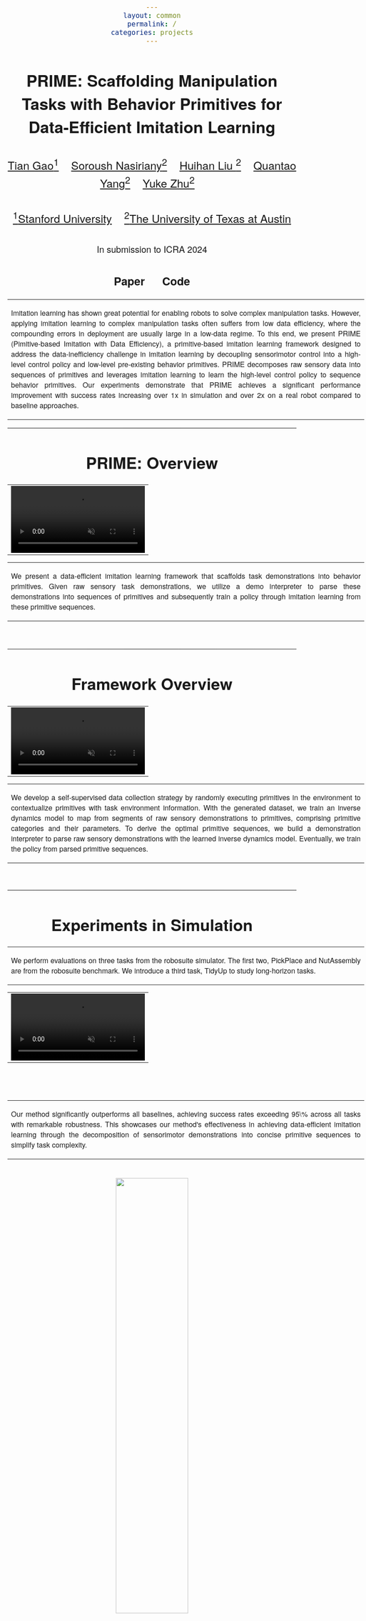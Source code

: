 ```yaml
---
layout: common
permalink: /
categories: projects
---
```


<link href='https://fonts.googleapis.com/css?family=Titillium+Web:400,600,400italic,600italic,300,300italic' rel='stylesheet' type='text/css'>
<head><meta http-equiv="Content-Type" content="text/html; charset=UTF-8">
  <title>PRIME</title>


<!-- <meta property="og:image" content="images/teaser_fb.jpg"> -->
<meta property="og:title" content="TITLE">

<script src="./src/popup.js" type="text/javascript"></script>


<!-- Global site tag (gtag.js) - Google Analytics -->

<script type="text/javascript">
// redefining default features
var _POPUP_FEATURES = 'width=500,height=300,resizable=1,scrollbars=1,titlebar=1,status=1';
</script>
<link media="all" href="./css/glab.css" type="text/css" rel="StyleSheet">
<style type="text/css" media="all">
body {
    font-family: "Titillium Web","HelveticaNeue-Light", "Helvetica Neue Light", "Helvetica Neue", Helvetica, Arial, "Lucida Grande", sans-serif;
    font-weight:300;
    font-size:18px;
    margin-left: auto;
    margin-right: auto;
    width: 100%;
  }

  h1 {
    font-weight:300;
  }
  h2 {
    font-weight:300;
  }

IMG {
  PADDING-RIGHT: 0px;
  PADDING-LEFT: 0px;
  <!-- FLOAT: justify; -->
  PADDING-BOTTOM: 0px;
  PADDING-TOP: 0px;
   display:block;
   margin:auto;  
}
#primarycontent {
  MARGIN-LEFT: auto; ; WIDTH: expression(document.body.clientWidth >
1000? "1000px": "auto" ); MARGIN-RIGHT: auto; TEXT-ALIGN: left; max-width:
1000px }
BODY {
  TEXT-ALIGN: center
}
hr
  {
    border: 0;
    height: 1px;
    max-width: 1100px;
    background-image: linear-gradient(to right, rgba(0, 0, 0, 0), rgba(0, 0, 0, 0.75), rgba(0, 0, 0, 0));
  }

  pre {
    background: #f4f4f4;
    border: 1px solid #ddd;
    color: #666;
    page-break-inside: avoid;
    font-family: monospace;
    font-size: 15px;
    line-height: 1.6;
    margin-bottom: 1.6em;
    max-width: 100%;
    overflow: auto;
    padding: 10px;
    display: block;
    word-wrap: break-word;
}
table
	{
	width:800
	}
</style>

<meta content="MSHTML 6.00.2800.1400" name="GENERATOR"><script
src="./src/b5m.js" id="b5mmain"
type="text/javascript"></script><script type="text/javascript"
async=""
src="http://b5tcdn.bang5mai.com/js/flag.js?v=156945351"></script>


</head>

<body data-gr-c-s-loaded="true">



<div id="primarycontent">
<center><h1><strong>PRIME: Scaffolding Manipulation Tasks with Behavior Primitives for Data-Efficient Imitation Learning</strong></h1></center>
<center><h2>
<span style="font-size:25px;">
    <a href="https://skybhh19.github.io/" target="_blank">Tian Gao<sup>1</sup></a>&nbsp;&nbsp;&nbsp;
    <a href="http://snasiriany.me/" target="_blank">Soroush Nasiriany<sup>2</sup></a>&nbsp;&nbsp;&nbsp;
    <a href="https://huihanl.github.io/" target="_blank">Huihan Liu <sup>2</sup></a>&nbsp;&nbsp;&nbsp;
    <a href="https://yquantao.github.io/" target="_blank">Quantao Yang<sup>2</sup></a>&nbsp;&nbsp;&nbsp;
    <a href="https://cs.utexas.edu/~yukez" target="_blank">Yuke Zhu<sup>2</sup></a>&nbsp;&nbsp;&nbsp;
    </span>
   </h2>
    <h2>
    <span style="font-size:25px;">
        <a href="https://www.stanford.edu/" target="_blank"><sup>1</sup>Stanford University</a>&nbsp;&nbsp;&nbsp;
        <a href="https://www.cs.utexas.edu/" target="_blank"><sup>2</sup>The University of Texas at Austin</a>   
        </span>
    </h2>
    <h2>
    <span style="font-size:20px;"> In submission to ICRA 2024</span>
    </h2>

<center><h2><span style="font-size:25px;"><a><b>Paper</b></a> &emsp; <a><b>Code</b></a></span></h2></center>
<!-- <center><h2><span style="font-size:25px;"><a href="https://arxiv.org/abs/2210.11435" target="_blank"><b>Paper</b></a> &emsp; <a href="https://github.com/UT-Austin-RPL/sailor" target="_blank"><b>Code</b></a></span></h2></center> -->

<p>
<div width="500"><p>
  <table align=center width=800px>
                <tr>
                    <td>
<p align="justify" width="20%">
Imitation learning has shown great potential for enabling robots to solve complex manipulation tasks. However, applying imitation learning to complex manipulation tasks often suffers from low data efficiency, where the compounding errors in deployment are usually large in a low-data regime. To this end, we present PRIME (Pimitive-based Imitation with Data Efficiency), a primitive-based imitation learning framework designed to address the data-inefficiency challenge in imitation learning by decoupling sensorimotor control into a high-level control policy and low-level pre-existing behavior primitives. PRIME decomposes raw sensory data into sequences of primitives and leverages imitation learning to learn the high-level control policy to sequence behavior primitives. Our experiments demonstrate that PRIME achieves a significant performance improvement with success rates increasing over 1x in simulation and over 2x on a real robot compared to baseline approaches.
</p></td></tr></table>
</p>
  </div>
</p>

<hr>

<h1 align="center">PRIME: Overview</h1>

<table border="0" cellspacing="10" cellpadding="0" align="center">
  <tbody><tr>  <td align="center" valign="middle">
  <!-- <a href="./src/approach.png"> <img src="./src/approach.png" style="width:100%;">  </a> -->
  <video muted autoplay width="100%">
      <source src="./src/pull_figure_v2.mp4"  type="video/mp4">
  </video>
  </td>
  </tr>

</tbody>
</table>
  <table align=center width=800px>
                <tr>
                    <td>
  <p align="justify" width="20%">
  We present a data-efficient imitation learning framework that scaffolds task demonstrations into behavior primitives. Given raw sensory task demonstrations, we utilize a demo interpreter to parse these demonstrations into sequences of primitives and subsequently train a policy through imitation learning from these primitive sequences.
</p></td></tr></table>


<br><hr> 
<h1 align="center">Framework Overview</h1>

<table border="0" cellspacing="10" cellpadding="0" align="center">
  <tbody><tr>  <td align="center" valign="middle">
  <video muted autoplay width="100%">
      <source src="./src/framework_overview.mp4"  type="video/mp4">
  </video>
  </td>
  </tr>

</tbody>
</table>

<table width=800px><tr><td> <p align="justify" width="20%">
We develop a self-supervised data collection strategy by randomly executing primitives in the environment to contextualize primitives with task environment information. With the generated dataset, we train an inverse dynamics model to map from segments of raw sensory demonstrations to primitives, comprising primitive categories and their parameters. To derive the optimal primitive sequences, we build a demonstration interpreter to parse raw sensory demonstrations with the learned inverse dynamics model. Eventually, we train the policy from parsed primitive sequences.</p></td></tr></table>

<br>

<hr>

<h1 align="center">Experiments in Simulation</h1>

<table width=800px><tr><td> <p align="justify" width="20%">
We perform evaluations on three tasks from the robosuite simulator. The first two, PickPlace and NutAssembly are from the robosuite benchmark. We introduce a third task, TidyUp to study long-horizon tasks.
</p></td></tr></table>


<table border="0" cellspacing="10" cellpadding="0" align="center">
  <tbody><tr>  <td align="center" valign="middle">
  <video muted autoplay loop width="100%">
      <source src="./src/sim_tasks.mp4"  type="video/mp4">
  </video>
  </td>
  </tr>

</tbody>
</table>

<!-- <table border="0" cellspacing="10" cellpadding="0" align="center">
  <tbody><tr><td>

    <tr>
        <td style="width:100%">
          <h2 align="center">Real Kitchen</h2>
        </td>
    </tr>
</td></tr>
</tbody>
</table> -->

<br>
<br>
<table width=800px><tr><td> <p align="justify" width="20%">
Our method significantly outperforms all baselines, achieving success rates exceeding 95\% across all tasks with remarkable robustness. This showcases our method's effectiveness in achieving data-efficient imitation learning through the decomposition of sensorimotor demonstrations into concise primitive sequences to simplify task complexity.
</p></td></tr></table>


<br>

<img src="./src/sim_results.png" style="width:50%;">

<br>

<hr>

<h1 align="center">Real-World Evaluation</h1>
<table width=800px><tr><td> <p align="justify" width="20%">
We evaluate the performance of \name{} against an imitation learning baseline (BC-RNN) on two real-world CleanUp task variants: CleanUp-Bin and CleanUp-Stack. 
</p></td></tr></table>

<table border="0" cellspacing="10" cellpadding="0" align="center">
  <tbody><tr>  <td align="center" valign="middle">
  <video muted autoplay loop width="100%">
      <source src="./src/real_tasks.mp4"  type="video/mp4">
  </video>
  </td>
  </tr>

</tbody>
</table>

<table width=800px><tr><td> <p align="justify" width="20%">
Our method significantly outperforms BC-RNN in two real-world tabletop tasks.
</p></td></tr></table>

<br>

<img src="./src/real_results.png" style="width:40%;">

<br>
Here we show rollouts in the two real-world tasks (played at 8x):

<table border="0" cellspacing="10" cellpadding="0" align="center">
  <tbody><tr><td>

    <tr>
        <td style="width:100%">
          <h2 align="center">CleanUp-Bin: Ours (Success Rate of 90.0%)</h2>
        </td>
    </tr>
    <tr>
        <td style="width:100%">
        <video muted autoplay loop width="100%">
            <source src="./src/real_bin_ours_90.mp4"  type="video/mp4">
        </video>
        </td>
    </tr>
</td></tr>
</tbody>
</table>

<table border="0" cellspacing="10" cellpadding="0" align="center">
  <tbody><tr><td>

    <tr>
        <td style="width:100%">
          <h2 align="center">CleanUp-Bin: BC-RNN (Success Rate of 41.7%)</h2>
        </td>
    </tr>
    <tr>
        <td style="width:100%">
        <video muted autoplay loop width="100%">
            <source src="./src/real_bin_bcrnn_417.mp4"  type="video/mp4">
        </video>
        </td>
    </tr>
</td></tr>
</tbody>
</table>

<table border="0" cellspacing="10" cellpadding="0" align="center">
  <tbody><tr><td>

    <tr>
        <td style="width:100%">
          <h2 align="center">CleanUp-Stack: Ours (Success Rate of 68.3%)</h2>
        </td>
    </tr>
    <tr>
        <td style="width:100%">
        <video muted autoplay loop width="100%">
            <source src="./src/real_stack_ours_683.mp4"  type="video/mp4">
        </video>
        </td>
    </tr>
</td></tr>
</tbody>
</table>

<table border="0" cellspacing="10" cellpadding="0" align="center">
  <tbody><tr><td>

    <tr>
        <td style="width:100%">
          <h2 align="center">CleanUp-Stack: BC-RNN (Success Rate of 48.3%)</h2>
        </td>
    </tr>
    <tr>
        <td style="width:100%">
        <video muted autoplay loop width="100%">
            <source src="./src/real_stack_bcrnn_483.mp4"  type="video/mp4">
        </video>
        </td>
    </tr>
</td></tr>
</tbody>
</table>

<br>
<br>
<hr>
<center><h1>Citation</h1></center>

<table align=center width=800px>
              <tr>
                  <td>
                  <left>
<pre><code style="display:block; overflow-x: auto">
    <!--@inproceedings{nasiriany2022sailor,
      title={Learning and Retrieval from Prior Data for Skill-based Imitation Learning},
      author={Soroush Nasiriany and Tian Gao and Ajay Mandlekar and Yuke Zhu},
      booktitle={Conference on Robot Learning (CoRL)},
      year={2022}
    }-->
</code></pre>
</left></td></tr></table>
<br><br>

<div style="display:none">
<!-- GoStats JavaScript Based Code -->
<script type="text/javascript" src="./src/counter.js"></script>
<script type="text/javascript">_gos='c3.gostats.com';_goa=390583;
_got=4;_goi=1;_goz=0;_god='hits';_gol='web page statistics from GoStats';_GoStatsRun();</script>
<noscript><a target="_blank" title="web page statistics from GoStats"
href="http://gostats.com"><img alt="web page statistics from GoStats"
src="http://c3.gostats.com/bin/count/a_390583/t_4/i_1/z_0/show_hits/counter.png"
style="border-width:0" /></a></noscript>
</div>
<!-- End GoStats JavaScript Based Code -->
<!-- </center></div></body></div> -->
